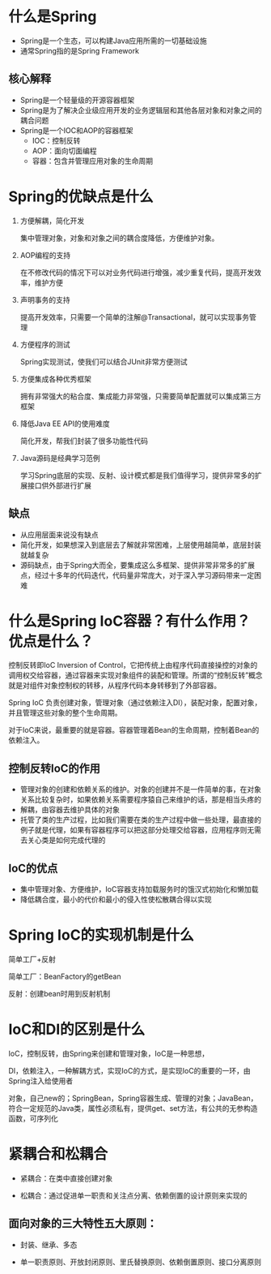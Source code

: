 # 什么是Spring

- Spring是一个生态，可以构建Java应用所需的一切基础设施
- 通常Spring指的是Spring Framework

## 核心解释
- Spring是一个轻量级的开源容器框架
- Spring是为了解决企业级应用开发的业务逻辑层和其他各层对象和对象之间的耦合问题
- Spring是一个IOC和AOP的容器框架
  - IOC：控制反转
  - AOP：面向切面编程
  - 容器：包含并管理应用对象的生命周期

# Spring的优缺点是什么

1. 方便解耦，简化开发
   
   集中管理对象，对象和对象之间的耦合度降低，方便维护对象。

2. AOP编程的支持

   在不修改代码的情况下可以对业务代码进行增强，减少重复代码，提高开发效率，维护方便

3. 声明事务的支持

   提高开发效率，只需要一个简单的注解@Transactional，就可以实现事务管理

4. 方便程序的测试

   Spring实现测试，使我们可以结合JUnit非常方便测试

5. 方便集成各种优秀框架

   拥有非常强大的粘合度、集成能力非常强，只需要简单配置就可以集成第三方框架

6. 降低Java EE API的使用难度

   简化开发，帮我们封装了很多功能性代码

7. Java源码是经典学习范例

   学习Spring底层的实现、反射、设计模式都是我们值得学习，提供非常多的扩展接口供外部进行扩展

## 缺点

- 从应用层面来说没有缺点
- 简化开发，如果想深入到底层去了解就非常困难，上层使用越简单，底层封装就越复杂
- 源码缺点，由于Spring大而全，要集成这么多框架、提供非常非常多的扩展点，经过十多年的代码迭代，代码量非常庞大，对于深入学习源码带来一定困难

# 什么是Spring IoC容器？有什么作用？优点是什么？

控制反转即IoC Inversion of Control，它把传统上由程序代码直接操控的对象的调用权交给容器，通过容器来实现对象组件的装配和管理。所谓的“控制反转”概念就是对组件对象控制权的转移，从程序代码本身转移到了外部容器。

Spring IoC 负责创建对象，管理对象（通过依赖注入DI），装配对象，配置对象，并且管理这些对象的整个生命周期。

对于IoC来说，最重要的就是容器。容器管理着Bean的生命周期，控制着Bean的依赖注入。

## 控制反转IoC的作用
- 管理对象的创建和依赖关系的维护。对象的创建并不是一件简单的事，在对象关系比较复杂时，如果依赖关系需要程序猿自己来维护的话，那是相当头疼的
- 解耦，由容器去维护具体的对象
- 托管了类的生产过程，比如我们需要在类的生产过程中做一些处理，最直接的例子就是代理，如果有容器程序可以把这部分处理交给容器，应用程序则无需去关心类是如何完成代理的

## IoC的优点
- 集中管理对象、方便维护，IoC容器支持加载服务时的饿汉式初始化和懒加载
- 降低耦合度，最小的代价和最小的侵入性使松散耦合得以实现

# Spring IoC的实现机制是什么

简单工厂+反射

简单工厂：BeanFactory的getBean

反射：创建bean时用到反射机制

# IoC和DI的区别是什么

IoC，控制反转，由Spring来创建和管理对象，IoC是一种思想，

DI，依赖注入，一种解耦方式，实现IoC的方式，是实现IoC的重要的一环，由Spring注入给使用者

对象，自己new的；SpringBean，Spring容器生成、管理的对象；JavaBean，符合一定规范的Java类，属性必须私有，提供get、set方法，有公共的无参构造函数，可序列化

# 紧耦合和松耦合

- 紧耦合：在类中直接创建对象

- 松耦合：通过促进单一职责和关注点分离、依赖倒置的设计原则来实现的

## 面向对象的三大特性五大原则：

- 封装、继承、多态

- 单一职责原则、开放封闭原则、里氏替换原则、依赖倒置原则、接口分离原则
